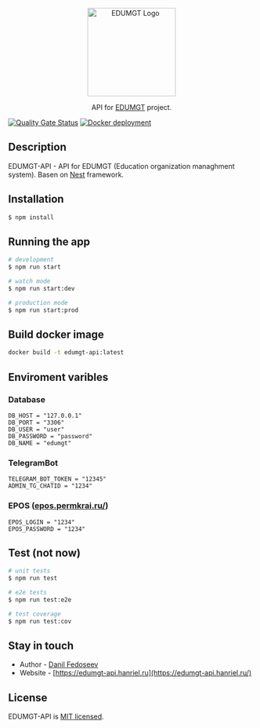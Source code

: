 <p align="center">
  <a href="http://edumgt-api.hanriel.ru/" target="blank"><img src="https://edumgt.hanriel.ru/images/logo-180x180.png" width="180" alt="EDUMGT Logo" /></a>
</p>

[circleci-image]: https://img.shields.io/circleci/build/github/nestjs/nest/master?token=abc123def456
[circleci-url]: https://circleci.com/gh/nestjs/nest

  <p align="center">API for <a href="http://edumgt.hanriel.ru" target="_blank">EDUMGT</a> project.</p>
  <p align="center">

[![Quality Gate Status](https://sonarqube.hanriel.ru/api/project_badges/measure?project=hanriel_edumgt-back_AYmQPadDN-ibcQjN1GP6&metric=alert_status&token=sqb_3119b5ad16e710da9a5d1eda6a052fd48a389ab7)](https://sonarqube.hanriel.ru/dashboard?id=hanriel_edumgt-back_AYmQPadDN-ibcQjN1GP6)
[![Docker deployment](https://github.com/hanriel/EDUMGT-API/actions/workflows/deploy.yml/badge.svg?branch=main)](https://github.com/hanriel/EDUMGT-API/actions/workflows/deploy.yml)

  </p>

## Description

EDUMGT-API - API for EDUMGT (Education organization managhment system). Basen on [Nest](https://github.com/nestjs/nest) framework.

## Installation

```bash
$ npm install
```

## Running the app

```bash
# development
$ npm run start

# watch mode
$ npm run start:dev

# production mode
$ npm run start:prod
```

## Build docker image

```bash
docker build -t edumgt-api:latest
```

## Enviroment varibles

### Database

```env
DB_HOST = "127.0.0.1"
DB_PORT = "3306"
DB_USER = "user"
DB_PASSWORD = "password"
DB_NAME = "edumgt"
```

### TelegramBot

```env
TELEGRAM_BOT_TOKEN = "12345"
ADMIN_TG_CHATID = "1234"
```

### EPOS ([epos.permkrai.ru/](https://epos.permkrai.ru))

```env
EPOS_LOGIN = "1234"
EPOS_PASSWORD = "1234"
```

## Test (not now)

```bash
# unit tests
$ npm run test

# e2e tests
$ npm run test:e2e

# test coverage
$ npm run test:cov
```

## Stay in touch

- Author - [Danil Fedoseev](https://hanriel.ru)
- Website - [https://edumgt-api.hanriel.ru](https://edumgt-api.hanriel.ru/)

## License

EDUMGT-API is [MIT licensed](LICENSE).

